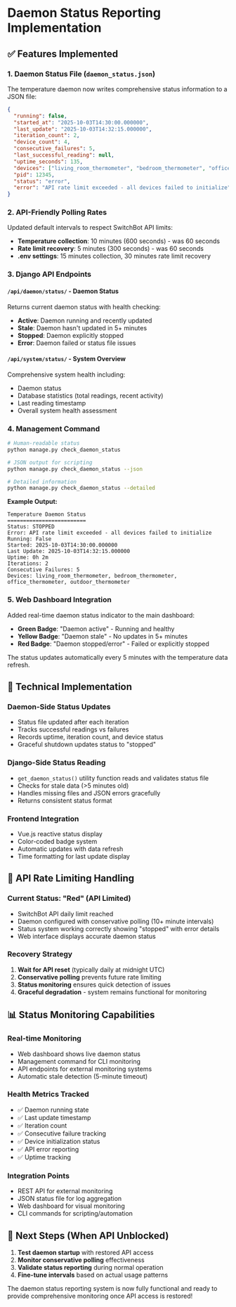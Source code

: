 # Daemon Status Reporting Implementation

## ✅ Features Implemented

### 1. **Daemon Status File** (`daemon_status.json`)
The temperature daemon now writes comprehensive status information to a JSON file:

```json
{
  "running": false,
  "started_at": "2025-10-03T14:30:00.000000",
  "last_update": "2025-10-03T14:32:15.000000",
  "iteration_count": 2,
  "device_count": 4,
  "consecutive_failures": 5,
  "last_successful_reading": null,
  "uptime_seconds": 135,
  "devices": ["living_room_thermometer", "bedroom_thermometer", "office_thermometer", "outdoor_thermometer"],
  "pid": 12345,
  "status": "error",
  "error": "API rate limit exceeded - all devices failed to initialize"
}
```

### 2. **API-Friendly Polling Rates**
Updated default intervals to respect SwitchBot API limits:
- **Temperature collection**: 10 minutes (600 seconds) - was 60 seconds
- **Rate limit recovery**: 5 minutes (300 seconds) - was 60 seconds
- **.env settings**: 15 minutes collection, 30 minutes rate limit recovery

### 3. **Django API Endpoints**

#### `/api/daemon/status/` - Daemon Status
Returns current daemon status with health checking:
- **Active**: Daemon running and recently updated
- **Stale**: Daemon hasn't updated in 5+ minutes
- **Stopped**: Daemon explicitly stopped
- **Error**: Daemon failed or status file issues

#### `/api/system/status/` - System Overview
Comprehensive system health including:
- Daemon status
- Database statistics (total readings, recent activity)
- Last reading timestamp
- Overall system health assessment

### 4. **Management Command**
```bash
# Human-readable status
python manage.py check_daemon_status

# JSON output for scripting
python manage.py check_daemon_status --json

# Detailed information
python manage.py check_daemon_status --detailed
```

**Example Output:**
```
Temperature Daemon Status
=========================
Status: STOPPED
Error: API rate limit exceeded - all devices failed to initialize
Running: False
Started: 2025-10-03T14:30:00.000000
Last Update: 2025-10-03T14:32:15.000000
Uptime: 0h 2m
Iterations: 2
Consecutive Failures: 5
Devices: living_room_thermometer, bedroom_thermometer, office_thermometer, outdoor_thermometer
```

### 5. **Web Dashboard Integration**
Added real-time daemon status indicator to the main dashboard:

- **Green Badge**: "Daemon active" - Running and healthy
- **Yellow Badge**: "Daemon stale" - No updates in 5+ minutes
- **Red Badge**: "Daemon stopped/error" - Failed or explicitly stopped

The status updates automatically every 5 minutes with the temperature data refresh.

## 🔧 Technical Implementation

### **Daemon-Side Status Updates**
- Status file updated after each iteration
- Tracks successful readings vs failures
- Records uptime, iteration count, and device status
- Graceful shutdown updates status to "stopped"

### **Django-Side Status Reading**
- `get_daemon_status()` utility function reads and validates status file
- Checks for stale data (>5 minutes old)
- Handles missing files and JSON errors gracefully
- Returns consistent status format

### **Frontend Integration**
- Vue.js reactive status display
- Color-coded badge system
- Automatic updates with data refresh
- Time formatting for last update display

## 🚨 API Rate Limiting Handling

### **Current Status: "Red" (API Limited)**
- SwitchBot API daily limit reached
- Daemon configured with conservative polling (10+ minute intervals)
- Status system working correctly showing "stopped" with error details
- Web interface displays accurate daemon status

### **Recovery Strategy**
1. **Wait for API reset** (typically daily at midnight UTC)
2. **Conservative polling** prevents future rate limiting
3. **Status monitoring** ensures quick detection of issues
4. **Graceful degradation** - system remains functional for monitoring

## 📊 Status Monitoring Capabilities

### **Real-time Monitoring**
- Web dashboard shows live daemon status
- Management command for CLI monitoring
- API endpoints for external monitoring systems
- Automatic stale detection (5-minute timeout)

### **Health Metrics Tracked**
- ✅ Daemon running state
- ✅ Last update timestamp
- ✅ Iteration count
- ✅ Consecutive failure tracking
- ✅ Device initialization status
- ✅ API error reporting
- ✅ Uptime tracking

### **Integration Points**
- REST API for external monitoring
- JSON status file for log aggregation
- Web dashboard for visual monitoring
- CLI commands for scripting/automation

## 🎯 Next Steps (When API Unblocked)

1. **Test daemon startup** with restored API access
2. **Monitor conservative polling** effectiveness
3. **Validate status reporting** during normal operation
4. **Fine-tune intervals** based on actual usage patterns

The daemon status reporting system is now fully functional and ready to provide comprehensive monitoring once API access is restored!